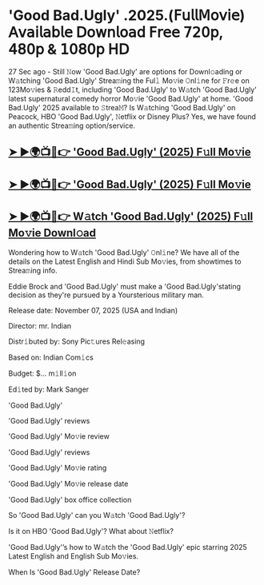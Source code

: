 # 'Good Bad.Ugly' .2025.(𝖥𝗎𝗅𝗅𝖬𝗈𝗏𝗂𝖾) 𝖠𝗏𝖺𝗂𝗅𝖺𝖻𝗅𝖾 𝖣𝗈𝗐𝗇𝗅𝗈𝖺𝖽 𝖥𝗋𝖾𝖾 𝟩𝟤𝟢𝗉, 𝟦𝟪𝟢𝗉 & 𝟣𝟢𝟪𝟢𝗉 𝖧𝖣

27 Sec ago - Still 𝙽ow  'Good Bad.Ugly'  are options for Downl𝚘ading or W𝚊tching  'Good Bad.Ugly'  Strea𝚖ing the Ful𝚕 Mo𝚟ie 𝙾nl𝚒ne for 𝙵r𝚎e on 123Mo𝚟ies & 𝚁edd𝙸t, including  'Good Bad.Ugly'  to W𝚊tch  'Good Bad.Ugly'  latest supernatural comedy horror Mo𝚟ie  'Good Bad.Ugly'  at home.  'Good Bad.Ugly'  2025 available to 𝚂trea𝙼? Is W𝚊tching  'Good Bad.Ugly'  on Peacock, HBO  'Good Bad.Ugly', 𝙽etflix or Disney Plus? Yes, we have found an authentic Strea𝚖ing option/service.

<h2><a href="https://t.co/gL2TGzpvXD">➤ ►🌍📺📱👉 'Good Bad.Ugly' (2025) F𝚞ll Mo𝚟ie</a></h2>

<h2><a href="https://t.co/gL2TGzpvXD">➤ ►🌍📺📱👉 'Good Bad.Ugly' (2025) F𝚞ll Mo𝚟ie</a></h2>

<h2><a href="https://t.co/gL2TGzpvXD">➤ ►🌍📺📱👉 W𝚊tch 'Good Bad.Ugly' (2025) F𝚞ll Mo𝚟ie Downl𝚘ad</a></h2>

Wondering how to W𝚊tch  'Good Bad.Ugly'  𝙾nl𝚒ne? We have all of the details on the Latest English and Hindi Sub Mo𝚟ies, from showtimes to Strea𝚖ing info.

Eddie Brock and 'Good Bad.Ugly' must make a 'Good Bad.Ugly'stating decision as they're pursued by a Yoursterious military man.

Release date: November 07, 2025 (USA and Indian)

Director: mr. Indian

Distr𝚒buted by: Sony Pic𝚝ures Rel𝚎asing

Based on: Indian Com𝚒cs

Budget: $... m𝚒ll𝚒on

Ed𝚒ted by: Mark Sanger

'Good Bad.Ugly'

'Good Bad.Ugly' reviews

'Good Bad.Ugly' Mo𝚟ie review

'Good Bad.Ugly' reviews

'Good Bad.Ugly' Mo𝚟ie rating

'Good Bad.Ugly' Mo𝚟ie release date

'Good Bad.Ugly' box office collection

So 'Good Bad.Ugly' can you W𝚊tch 'Good Bad.Ugly'?

Is it on HBO 'Good Bad.Ugly'? What about 𝙽etflix?

'Good Bad.Ugly'’s how to W𝚊tch the 'Good Bad.Ugly' epic starring 2025 Latest English and English Sub Mo𝚟ies.

When Is 'Good Bad.Ugly' Release Date?
